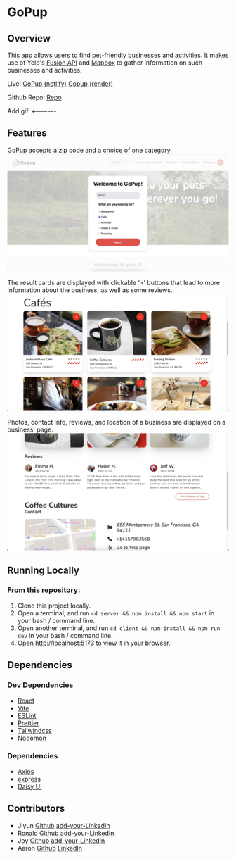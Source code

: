 # GoPup

## Overview

This app allows users to find pet-friendly businesses and activities. It makes use of Yelp's [Fusion API](https://fusion.yelp.com/) and [Mapbox](https://www.mapbox.com/) to gather information on such businesses and activities.

Live: [GoPup (netlify)](https://gopup.netlify.app/) [Gopup (render)](https://gopup.onrender.com/)

Github Repo: [Repo](https://github.com/chingu-voyages/v42-geckos-team-23)

Add gif. <------

## Features

GoPup accepts a zip code and a choice of one category.
![home page](/client/src/assets/home.jpg)

The result cards are displayed with clickable ‘>’ buttons that lead to more information about the business, as well as some reviews.
![results](/client/src/assets/results.jpg)

Photos, contact info, reviews, and location of a business are displayed on a business' page.
![business](/client/src/assets/business.jpg)

## Running Locally

### From this repository:

1. Clone this project locally.
2. Open a terminal, and run `cd server && npm install && npm start` in your bash / command line.
3. Open another terminal, and run `cd client && npm install && npm run dev` in your bash / command line.
4. Open [http://localhost:5173](http://localhost:5173) to view it in your browser.


## Dependencies

### Dev Dependencies
- [React](https://reactjs.org/)
- [Vite](https://vitejs.dev/)
- [ESLint](https://eslint.org/)
- [Prettier](https://prettier.io/)
- [Tailwindcss](https://tailwindcss.com/)
- [Nodemon](https://www.npmjs.com/package/nodemon)

### Dependencies 
- [Axios](https://axios-http.com/docs/intro)
- [express](https://expressjs.com/)
- [Daisy UI](https://daisyui.com/)

## Contributors 
- Jiyun [Github](https://github.com/jiyunnoh) [add-your-LinkedIn]()
- Ronald [Github](https://github.com/ronaldpaek) [add-your-LinkedIn]()
- Joy [Github](https://github.com/jlu9d2) [add-your-LinkedIn]()
- Aaron [Github](https://github.com/AaronoKwok) [LinkedIn](https://www.linkedin.com/in/aaronkwok1/)
